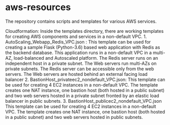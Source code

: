 # aws-resources


The repository contains scripts and templates for various AWS services.

Cloudformation:
                 Inside the templates directory, there are working templates for creating AWS components and services in a 
                 non-default VPC. 
          1. AutoScaling_Webapp_Redis_VPC.json :
              This template can be used for creating a sample Flask (Python-3.6) based web application 
              with Redis as the backend database.
              This application runs in a non-default VPC in a multi-AZ, load-balanced and Autoscaled platform. 
              The Redis server runs on an independent host in a private subnet. 
              The Web servers run multi-AZs on private subnets. 
              The Redis server can be accessible only from the web servers. 
              The Web servers are hosted behind an external facing load balancer
          2. BastionHost_privateec2_nondefault_VPC.json:
              This template can be used for creating 4 EC2 instances in a non-default VPC. 
              The template creates one NAT instance, one bastion host (both hosted in a public subnet) 
              and two web servers hosted in a private subnet fronted by an elastic load balancer in public subnets. 
          3. BastionHost_publicec2_nondefault_VPC.json
              This template  can be used for creating 4 EC2 instances in a non-default VPC. 
              The template creates one NAT instance, one bastion host (both hosted in a public subnet) 
              and two web servers hosted in public subnets.
 
